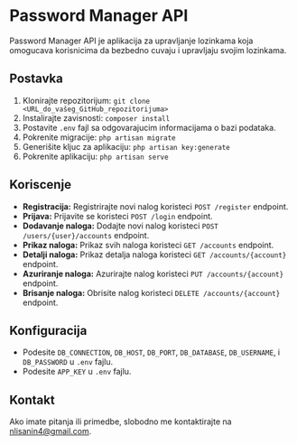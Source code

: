# Password Manager API

Password Manager API je aplikacija za upravljanje lozinkama koja omogucava korisnicima da bezbedno cuvaju i upravljaju svojim lozinkama.

## Postavka

1. Klonirajte repozitorijum: `git clone <URL_do_vašeg_GitHub_repozitorijuma>`
2. Instalirajte zavisnosti: `composer install`
3. Postavite `.env` fajl sa odgovarajucim informacijama o bazi podataka.
4. Pokrenite migracije: `php artisan migrate`
5. Generišite kljuc za aplikaciju: `php artisan key:generate`
6. Pokrenite aplikaciju: `php artisan serve`

## Koriscenje

- **Registracija:** Registrirajte novi nalog koristeci `POST /register` endpoint.
- **Prijava:** Prijavite se koristeci `POST /login` endpoint.
- **Dodavanje naloga:** Dodajte novi nalog koristeci `POST /users/{user}/accounts` endpoint.
- **Prikaz naloga:** Prikaz svih naloga koristeci `GET /accounts` endpoint.
- **Detalji naloga:** Prikaz detalja naloga koristeci `GET /accounts/{account}` endpoint.
- **Azuriranje naloga:** Azurirajte nalog koristeci `PUT /accounts/{account}` endpoint.
- **Brisanje naloga:** Obrisite nalog koristeci `DELETE /accounts/{account}` endpoint.

## Konfiguracija

- Podesite `DB_CONNECTION`, `DB_HOST`, `DB_PORT`, `DB_DATABASE`, `DB_USERNAME`, i `DB_PASSWORD` u `.env` fajlu.
- Podesite `APP_KEY` u `.env` fajlu.

## Kontakt

Ako imate pitanja ili primedbe, slobodno me kontaktirajte na [nlisanin4@gmail.com](mailto:nlisanin4@gmail.com).
